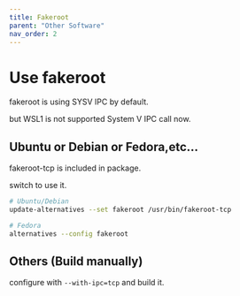 ```yaml
---
title: Fakeroot
parent: "Other Software"
nav_order: 2
---
```


# Use fakeroot
fakeroot is using SYSV IPC by default.

but WSL1 is not supported System V IPC call now.

## Ubuntu or Debian or Fedora,etc...
fakeroot-tcp is included in package.

switch to use it.
```bash
# Ubuntu/Debian
update-alternatives --set fakeroot /usr/bin/fakeroot-tcp
```
```bash
# Fedora
alternatives --config fakeroot
```

## Others (Build manually)
configure with ```--with-ipc=tcp``` and build it.